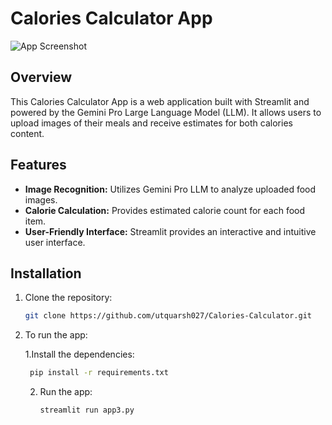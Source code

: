 # Calories Calculator App

![App Screenshot](path/to/screenshot.png)

## Overview

This Calories Calculator App is a web application built with Streamlit and powered by the Gemini Pro Large Language Model (LLM). It allows users to upload images of their meals and receive estimates for both calories content.

## Features

- **Image Recognition:** Utilizes Gemini Pro LLM to analyze uploaded food images.
- **Calorie Calculation:** Provides estimated calorie count for each food item.
- **User-Friendly Interface:** Streamlit provides an interactive and intuitive user interface.

## Installation

1. Clone the repository:

   ```bash
   git clone https://github.com/utquarsh027/Calories-Calculator.git
   ```
2. To run the app:
   
   1.Install the dependencies:
   ```bash
    pip install -r requirements.txt
   ```
   2. Run the app:
      ```bash
      streamlit run app3.py

   
